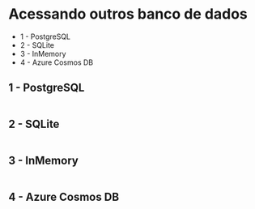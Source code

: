# Acessando outros banco de dados

* 1 - PostgreSQL
* 2 - SQLite
* 3 - InMemory
* 4 - Azure Cosmos DB


## 1 - PostgreSQL

```bash
```

## 2 - SQLite

```bash
```

## 3 - InMemory

```bash
```

## 4 - Azure Cosmos DB

```bash
```
